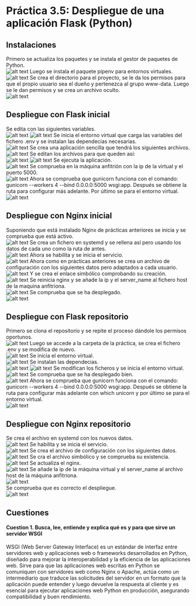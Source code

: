 # Práctica 3.5: Despliegue de una aplicación Flask (Python)

## Instalaciones
Primero se actualiza los paquetes y se instala el gestor de paquetes de Python. <br>
![alt text](/images2/image-1.png)
Luego se instala el paquete pipenv para entornos virtuales. <br>
![alt text](/images2/image-2.png)
Se crea el directorio para el proyecto, se le da los permisos para que el propio usuario sea el dueño y pertenezca al grupo www-data. Luego se le dan permisos y se crea un archivo oculto. <br>
![alt text](/images2/image-4.png)

## Despliegue con Flask inicial
Se edita con las siguientes variables. <br>
![alt text](/images2/image-5.png)
![alt text](/images2/image-6.png)
Se inicia el entorno virtual que carga las variables del fichero .env y se instalan las dependecias necesarias. <br>
![alt text](/images2/image-7.png)
Se crea una aplicación sencilla que tendrá los siguientes archivos. <br>
![alt text](/images2/image-8.png)
Se editan los archivos para que queden así: <br>
![alt text](/images2/image-9.png)
![alt text](/images2/image-10.png)
Se ejecuta la aplicación. <br>
![alt text](/images2/image-11.png)
Se comprueba en la máquina anfitrión con la ip de la virtual y el puerto 5000. <br>
![alt text](/images2/image-12.png)
Ahora se comprueba que gunicorn funciona con el comando: gunicorn --workers 4 --bind 0.0.0.0:5000 wsgi:app. Después se obtiene la ruta para configurar más adelante. Por último se para el entorno virtual. <br>
![alt text](/images2/image-13.png)

## Despliegue con Nginx inicial
Suponiendo que está instalado Nginx de prácticas anteriores se inicia y se comprueba que está activo. <br>
![alt text](/images2/image-14.png)
Se crea un fichero en systemd y se rellena así pero usando los datos de cada uno como la ruta de antes. <br>
![alt text](/images2/image-15.png)
Ahora se habilita y se inicia el servicio. <br>
![alt text](/images2/image-17.png)
Ahora como en prácticas anteriores se crea un archivo de configuración con los siguientes datos pero adaptados a cada usuario. <br>
![alt text](/images2/image-18.png)
Y se crea el enlace simbólico comprobando su creación. <br>
![alt text](/images2/image-19.png)
Se reinicia nginx y se añade la ip y el server_name al fichero host de la maquina anfitriona. <br>
![alt text](/images2/image-20.png)
Se comprueba que se ha desplegado. <br>
![alt text](/images2/image-21.png)

## Despliegue con Flask repositorio
Primero se clona el repositorio y se repite el proceso dándole los permisos oportunos. <br>
![alt text](/images2/image-22.png)
Luego se accede a la carpeta de la práctica, se crea el fichero .env y se modifica de nuevo. <br>
![alt text](/images2/image-23.png)
Se inicia el entorno virtual. <br>
![alt text](/images2/image-24.png)
Se instalan las dependecias. <br>
![alt text](/images2/image-25.png)
![alt text](/images2/image-26.png)
Se modifican los ficheros y se inicia el entorno virtual. <br>
![alt text](/images2/image-28.png)
Se comprueba que se ha desplegado bien. <br>
![alt text](/images2/image-29.png)
Ahora se comprueba que gunicorn funciona con el comando: gunicorn --workers 4 --bind 0.0.0.0:5000 wsgi:app. Después se obtiene la ruta para configurar más adelante con which unicorn y por último se para el entorno virtual. <br>
![alt text](/images2/image-30.png)

## Despliegue con Nginx repositorio
Se crea el archivo en systemd con los nuevos datos. <br>
![alt text](/images2/image-32.png)
Se habilita y se inicia el servicio. <br>
![alt text](/images2/image-33.png)
Se crea el archivo de configuración con los siguientes datos. <br>
![alt text](/images2/image-34.png)
Se cra el archivo simbólico y se comprueba su existencia. <br>
![alt text](/images2/image-35.png)
Se actualiza el nginx. <br>
![alt text](/images2/image-36.png)
Se añade la ip de la máquina virtual y el server_name al archivo host de la máquina anfitriona. <br>
![alt text](/images2/image-37.png)<br>
Se comprueba que es correcto el despliegue. <br>
![alt text](/images2/image-38.png)
## Cuestiones 
#### Cuestion 1. Busca, lee, entiende y explica qué es y para que sirve un servidor WSGI
WSGI (Web Server Gateway Interface) es un estándar de interfaz entre servidores web y aplicaciones web o frameworks desarrollados en Python, diseñado para mejorar la interoperabilidad y la eficiencia de las aplicaciones web.
Sirve para que las aplicaciones web escritas en Python se comuniquen con servidores web como Nginx o Apache, actúa como un intermediario que traduce las solicitudes del servidor en un formato que la aplicación puede entender y luego devuelve la respuesta al cliente y es esencial para ejecutar aplicaciones web Python en producción, asegurando compatibilidad y buen rendimiento.